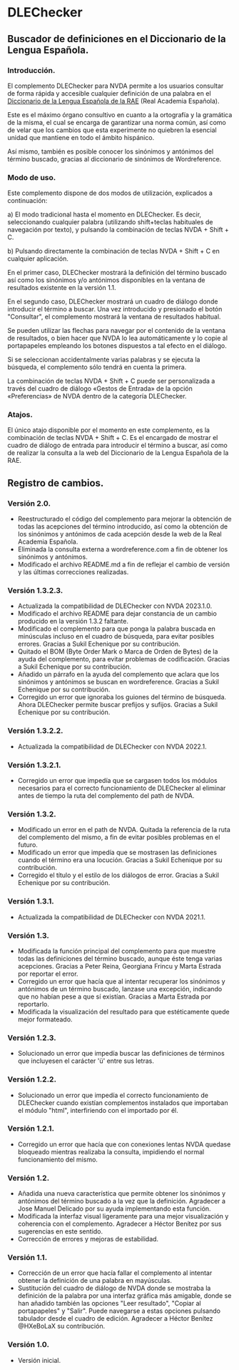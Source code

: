 # DLEChecker

## Buscador de definiciones en el Diccionario de la Lengua Española.

### Introducción.

El complemento DLEChecker para NVDA permite a los usuarios consultar de forma rápida y accesible cualquier definición de una palabra en el [Diccionario de la Lengua Española de la RAE](https://dle.rae.es/) (Real Academia Española).

Este es  el máximo órgano consultivo en cuanto a la ortografía y la gramática de la misma, el cual se encarga de garantizar una norma común, así como de velar que los cambios que esta experimente no quiebren la esencial unidad que mantiene en todo el ámbito hispánico.

Así mismo, también es posible conocer   los sinónimos y antónimos del término buscado, gracias al diccionario de sinónimos de Wordreference.

### Modo de uso.

Este complemento dispone de dos modos de utilización, explicados a continuación:

a) El modo tradicional hasta el momento en DLEChecker. Es decir, seleccionando cualquier palabra (utilizando shift+teclas habituales de navegación por texto), y pulsando la combinación de teclas NVDA + Shift + C.

b) Pulsando directamente la combinación de teclas NVDA + Shift + C en cualquier aplicación.

En el primer caso, DLEChecker mostrará la definición del término buscado así como los sinónimos y/o antónimos disponibles en la ventana de resultados existente en la versión 1.1.

En el segundo caso, DLEChecker mostrará un cuadro de diálogo donde introducir el término a buscar. Una vez introducido y presionado el botón "Consultar", el complemento mostrará la ventana de resultados habitual.

Se pueden utilizar las flechas para navegar por el contenido de la ventana de resultados, o bien hacer que NVDA lo lea automáticamente y lo copie al portapapeles empleando los botones dispuestos a tal efecto en el diálogo.

Si se seleccionan accidentalmente varias palabras y se ejecuta la búsqueda, el complemento sólo tendrá en cuenta la primera.

La combinación de teclas NVDA + Shift + C puede ser personalizada a través del cuadro de diálogo «Gestos de Entrada» de la opción «Preferencias» de NVDA dentro de la categoría DLEChecker.

### Atajos.

El único atajo disponible por el momento en este complemento, es la combinación de teclas NVDA + Shift + C. Es el encargado de mostrar el cuadro de diálogo de entrada para introducir el término a buscar, así como de realizar la consulta a la web del Diccionario de la Lengua Española de la RAE.

## Registro de cambios.

### Versión 2.0.

* Reestructurado el código del complemento para mejorar la obtención de todas las acepciones del término introducido, así como la obtención de los sinónimos y antónimos de cada acepción desde la web de la Real Academia Española.
* Eliminada la consulta externa a wordreference.com a fin de obtener los sinónimos y antónimos.
* Modificado el archivo README.md a fin de reflejar el cambio de versión y las últimas correcciones realizadas.

### Versión 1.3.2.3.

* Actualizada la compatibilidad de DLEChecker con NVDA 2023.1.0.
* Modificado el archivo README para dejar constancia de un cambio producido en la versión 1.3.2 faltante.
* Modificado el complemento para que ponga la palabra buscada en minúsculas incluso en el cuadro de búsqueda, para evitar posibles errores. Gracias a Sukil Echenique por su contribución.
* Quitado el BOM (Byte Order Mark o Marca de Orden de Bytes) de la ayuda del complemento, para evitar problemas de codificación. Gracias a Sukil Echenique por su contribución.
* Añadido un párrafo en la ayuda del complemento que aclara que los sinónimos y antónimos se buscan en wordreference. Gracias a Sukil Echenique por su contribución.
* Corregido un error que ignoraba los guiones del término de búsqueda. Ahora DLEChecker permite buscar prefijos y sufijos. Gracias a Sukil Echenique por su contribución.

### Versión 1.3.2.2.

* Actualizada la compatibilidad de DLEChecker con NVDA 2022.1.

### Versión 1.3.2.1.

* Corregido un error que impedía que se cargasen todos los módulos necesarios para el correcto funcionamiento de DLEChecker al eliminar antes de tiempo la ruta del complemento del path de NVDA.

### Versión  1.3.2.

* Modificado un error en el path de NVDA. Quitada la referencia de la ruta del complemento del mismo, a fin de evitar posibles problemas en el futuro.
* Modificado un error que impedía que se mostrasen las definiciones cuando el término era  una locución. Gracias a Sukil Echenique por su contribución.
* Corregido el título y el estilo de los diálogos de error. Gracias a Sukil Echenique por su contribución.

### Versión 1.3.1.

* Actualizada la compatibilidad de DLEChecker con NVDA 2021.1.

### Versión 1.3.

* Modificada la función principal del complemento para que muestre todas las definiciones del término buscado, aunque éste tenga varias acepciones. Gracias a Peter Reina, Georgiana Frincu y Marta Estrada por reportar el error.
* Corregido un error que hacía que al intentar recuperar los sinónimos y antónimos de un término buscado, lanzase una excepción, indicando que no habían pese a que sí existían. Gracias a Marta Estrada por reportarlo.
* Modificada la visualización del resultado para que estéticamente quede mejor formateado.

### Versión 1.2.3.

* Solucionado un error que impedía buscar las definiciones de términos que incluyesen el carácter 'ü' entre sus letras.

### Versión 1.2.2.

* Solucionado un error que impedía el correcto funcionamiento de DLEChecker cuando existían complementos instalados que importaban el módulo "html", interfiriendo con el importado por él.

### Versión 1.2.1.

* Corregido un error que hacía que con conexiones lentas NVDA quedase bloqueado mientras realizaba la consulta, impidiendo el normal funcionamiento del mismo.

### Versión 1.2.

* Añadida una nueva característica que permite obtener los sinónimos y antónimos del término buscado a la vez que la definición. Agradecer a Jose Manuel Delicado por su ayuda implementando esta función.
* Modificada la interfaz visual ligeramente para una mejor visualización y coherencia con el complemento. Agradecer a Héctor Benítez por sus sugerencias en este sentido.
* Corrección de errores y mejoras de estabilidad.

### Versión 1.1.

* Corrección de un error que hacía fallar el complemento al intentar obtener la definición de una palabra en mayúsculas.
* Sustitución del cuadro de diálogo de NVDA donde se mostraba la definición de la palabra por una interfaz gráfica más amigable, donde se han añadido también las opciones "Leer resultado", "Copiar al portapapeles" y "Salir". Puede navegarse a estas opciones pulsando tabulador desde el cuadro de edición. Agradecer a Héctor Benítez @HXeBoLaX su contribución.

### Versión 1.0.

* Versión inicial.
